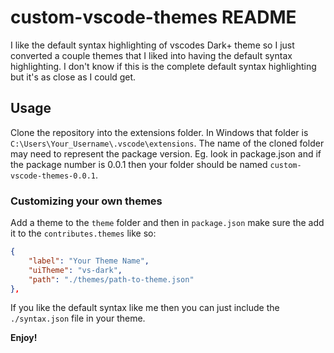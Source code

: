 # custom-vscode-themes README

I like the default syntax highlighting of vscodes Dark+ theme so I just converted a couple themes that I liked into having the default syntax highlighting. I don't know if this is the complete default syntax highlighting but it's as close as I could get.

## Usage

Clone the repository into the extensions folder. In Windows that folder is `C:\Users\Your_Username\.vscode\extensions`. The name of the cloned folder may need to represent the package version. Eg. look in package.json and if the package number is 0.0.1 then your folder should be named `custom-vscode-themes-0.0.1`.

### Customizing your own themes

Add a theme to the `theme` folder and then in `package.json` make sure the add it to the `contributes.themes` like so:

```json
{
    "label": "Your Theme Name",
    "uiTheme": "vs-dark",
    "path": "./themes/path-to-theme.json"
},
```

If you like the default syntax like me then you can just include the `./syntax.json` file in your theme.

**Enjoy!**
